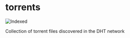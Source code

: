torrents 
========
![Indexed](https://img.shields.io/badge/indexed-66782-blue)

Collection of torrent files discovered in the DHT network
